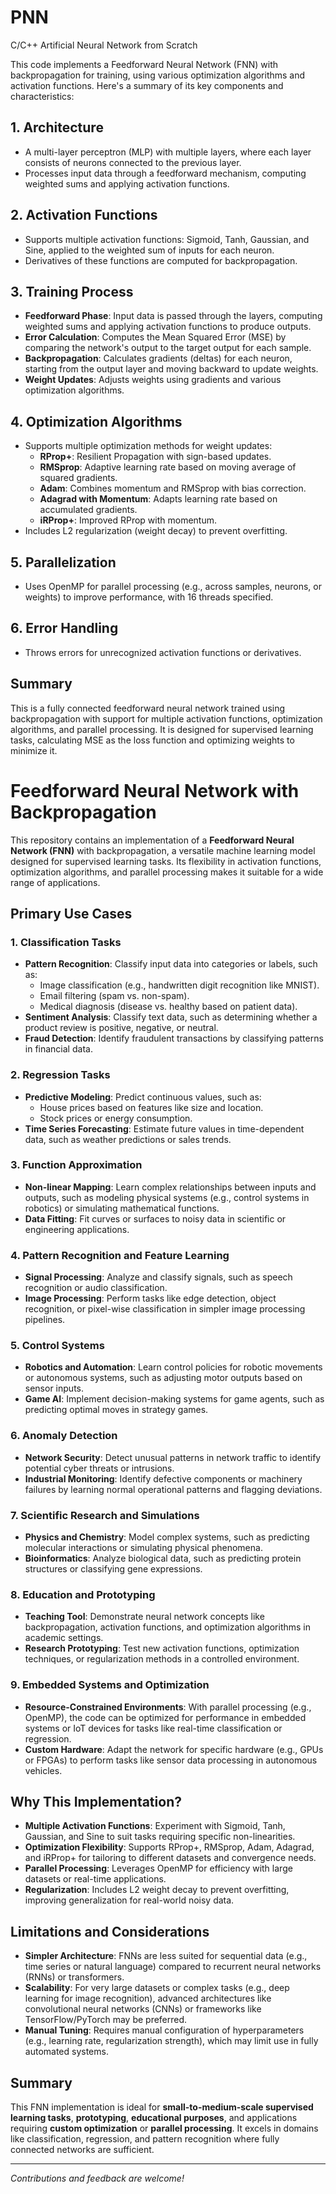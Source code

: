 # PNN
C/C++ Artificial Neural Network from Scratch

This code implements a Feedforward Neural Network (FNN) with backpropagation for training, using various optimization algorithms and activation functions. Here's a summary of its key components and characteristics:

## 1. Architecture
- A multi-layer perceptron (MLP) with multiple layers, where each layer consists of neurons connected to the previous layer.
- Processes input data through a feedforward mechanism, computing weighted sums and applying activation functions.

## 2. Activation Functions
- Supports multiple activation functions: Sigmoid, Tanh, Gaussian, and Sine, applied to the weighted sum of inputs for each neuron.
- Derivatives of these functions are computed for backpropagation.

## 3. Training Process
- **Feedforward Phase**: Input data is passed through the layers, computing weighted sums and applying activation functions to produce outputs.
- **Error Calculation**: Computes the Mean Squared Error (MSE) by comparing the network's output to the target output for each sample.
- **Backpropagation**: Calculates gradients (deltas) for each neuron, starting from the output layer and moving backward to update weights.
- **Weight Updates**: Adjusts weights using gradients and various optimization algorithms.

## 4. Optimization Algorithms
- Supports multiple optimization methods for weight updates:
  - **RProp+**: Resilient Propagation with sign-based updates.
  - **RMSprop**: Adaptive learning rate based on moving average of squared gradients.
  - **Adam**: Combines momentum and RMSprop with bias correction.
  - **Adagrad with Momentum**: Adapts learning rate based on accumulated gradients.
  - **iRProp+**: Improved RProp with momentum.
- Includes L2 regularization (weight decay) to prevent overfitting.

## 5. Parallelization
- Uses OpenMP for parallel processing (e.g., across samples, neurons, or weights) to improve performance, with 16 threads specified.

## 6. Error Handling
- Throws errors for unrecognized activation functions or derivatives.

## Summary
This is a fully connected feedforward neural network trained using backpropagation with support for multiple activation functions, optimization algorithms, and parallel processing. It is designed for supervised learning tasks, calculating MSE as the loss function and optimizing weights to minimize it.
# Feedforward Neural Network with Backpropagation

This repository contains an implementation of a **Feedforward Neural Network (FNN)** with backpropagation, a versatile machine learning model designed for supervised learning tasks. Its flexibility in activation functions, optimization algorithms, and parallel processing makes it suitable for a wide range of applications.

## Primary Use Cases

### 1. Classification Tasks
- **Pattern Recognition**: Classify input data into categories or labels, such as:
  - Image classification (e.g., handwritten digit recognition like MNIST).
  - Email filtering (spam vs. non-spam).
  - Medical diagnosis (disease vs. healthy based on patient data).
- **Sentiment Analysis**: Classify text data, such as determining whether a product review is positive, negative, or neutral.
- **Fraud Detection**: Identify fraudulent transactions by classifying patterns in financial data.

### 2. Regression Tasks
- **Predictive Modeling**: Predict continuous values, such as:
  - House prices based on features like size and location.
  - Stock prices or energy consumption.
- **Time Series Forecasting**: Estimate future values in time-dependent data, such as weather predictions or sales trends.

### 3. Function Approximation
- **Non-linear Mapping**: Learn complex relationships between inputs and outputs, such as modeling physical systems (e.g., control systems in robotics) or simulating mathematical functions.
- **Data Fitting**: Fit curves or surfaces to noisy data in scientific or engineering applications.

### 4. Pattern Recognition and Feature Learning
- **Signal Processing**: Analyze and classify signals, such as speech recognition or audio classification.
- **Image Processing**: Perform tasks like edge detection, object recognition, or pixel-wise classification in simpler image processing pipelines.

### 5. Control Systems
- **Robotics and Automation**: Learn control policies for robotic movements or autonomous systems, such as adjusting motor outputs based on sensor inputs.
- **Game AI**: Implement decision-making systems for game agents, such as predicting optimal moves in strategy games.

### 6. Anomaly Detection
- **Network Security**: Detect unusual patterns in network traffic to identify potential cyber threats or intrusions.
- **Industrial Monitoring**: Identify defective components or machinery failures by learning normal operational patterns and flagging deviations.

### 7. Scientific Research and Simulations
- **Physics and Chemistry**: Model complex systems, such as predicting molecular interactions or simulating physical phenomena.
- **Bioinformatics**: Analyze biological data, such as predicting protein structures or classifying gene expressions.

### 8. Education and Prototyping
- **Teaching Tool**: Demonstrate neural network concepts like backpropagation, activation functions, and optimization algorithms in academic settings.
- **Research Prototyping**: Test new activation functions, optimization techniques, or regularization methods in a controlled environment.

### 9. Embedded Systems and Optimization
- **Resource-Constrained Environments**: With parallel processing (e.g., OpenMP), the code can be optimized for performance in embedded systems or IoT devices for tasks like real-time classification or regression.
- **Custom Hardware**: Adapt the network for specific hardware (e.g., GPUs or FPGAs) to perform tasks like sensor data processing in autonomous vehicles.

## Why This Implementation?

- **Multiple Activation Functions**: Experiment with Sigmoid, Tanh, Gaussian, and Sine to suit tasks requiring specific non-linearities.
- **Optimization Flexibility**: Supports RProp+, RMSprop, Adam, Adagrad, and iRProp+ for tailoring to different datasets and convergence needs.
- **Parallel Processing**: Leverages OpenMP for efficiency with large datasets or real-time applications.
- **Regularization**: Includes L2 weight decay to prevent overfitting, improving generalization for real-world noisy data.

## Limitations and Considerations

- **Simpler Architecture**: FNNs are less suited for sequential data (e.g., time series or natural language) compared to recurrent neural networks (RNNs) or transformers.
- **Scalability**: For very large datasets or complex tasks (e.g., deep learning for image recognition), advanced architectures like convolutional neural networks (CNNs) or frameworks like TensorFlow/PyTorch may be preferred.
- **Manual Tuning**: Requires manual configuration of hyperparameters (e.g., learning rate, regularization strength), which may limit use in fully automated systems.

## Summary

This FNN implementation is ideal for **small-to-medium-scale supervised learning tasks**, **prototyping**, **educational purposes**, and applications requiring **custom optimization** or **parallel processing**. It excels in domains like classification, regression, and pattern recognition where fully connected networks are sufficient.

---

*Contributions and feedback are welcome!*
